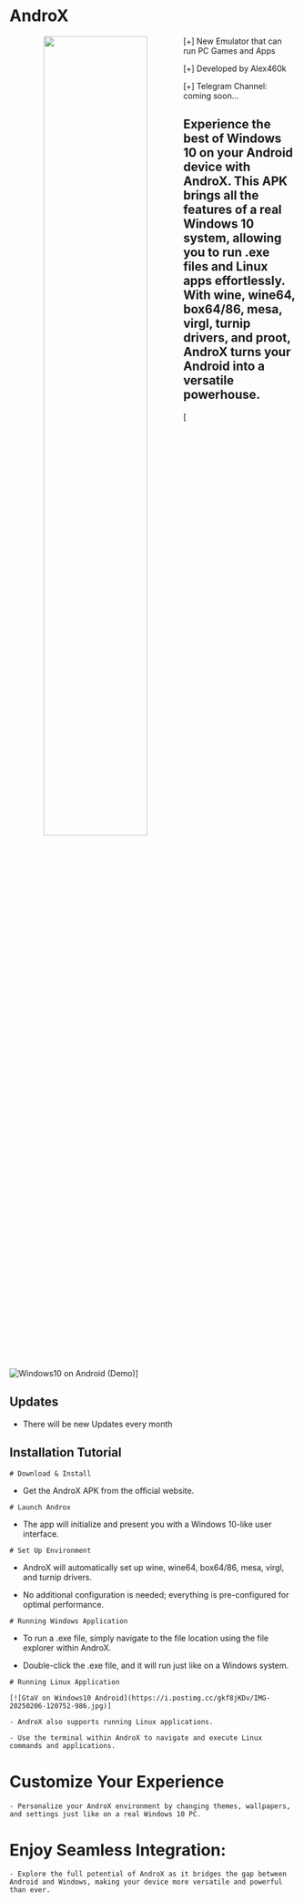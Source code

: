 # AndroX
<p align="center">
   <img src="https://i.postimg.cc/cLq7t9pb/e26978f3-0806-46ee-b9eb-bd536f2451b3.jpg" style="width: 60%;" align="left"; />
</p>

[+] New Emulator that can run PC Games and Apps

[+] Developed by Alex460k

[+] Telegram Channel: coming soon...

## Experience the best of Windows 10 on your Android device with AndroX. This APK brings all the features of a real Windows 10 system, allowing you to run .exe files and Linux apps effortlessly. With wine, wine64, box64/86, mesa, virgl, turnip drivers, and proot, AndroX turns your Android into a versatile powerhouse.

[![Windows10 on Android (Demo)](https://i.postimg.cc/vH15GKWY/IMG-20250206-120750-613.jpg)]

## Updates 
- There will be new Updates every month

## Installation Tutorial
```
# Download & Install
```
- Get the AndroX APK from the official website.
```
# Launch Androx
```
- The app will initialize and present you with a Windows 10-like user interface.
```
# Set Up Environment
```
- AndroX will automatically set up wine, wine64, box64/86, mesa, virgl, and turnip drivers.

- No additional configuration is needed; everything is pre-configured for optimal performance.
```
# Running Windows Application
```
- To run a .exe file, simply navigate to the file location using the file explorer within AndroX.

- Double-click the .exe file, and it will run just like on a Windows system.
```
# Running Linux Application

[![GtaV on Windows10 Android](https://i.postimg.cc/gkf8jKDv/IMG-20250206-120752-986.jpg)]

- AndroX also supports running Linux applications.

- Use the terminal within AndroX to navigate and execute Linux commands and applications.
```
# Customize Your Experience
```
- Personalize your AndroX environment by changing themes, wallpapers, and settings just like on a real Windows 10 PC.
```
# Enjoy Seamless Integration:
```
- Explore the full potential of AndroX as it bridges the gap between Android and Windows, making your device more versatile and powerful than ever.